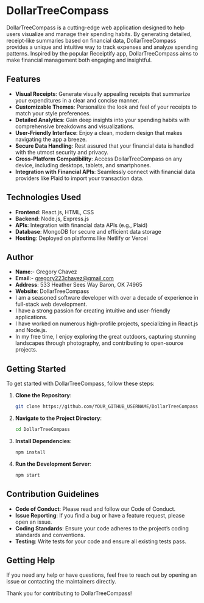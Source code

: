 # DollarTreeCompass

DollarTreeCompass is a cutting-edge web application designed to help users visualize and manage their spending habits. By generating detailed, receipt-like summaries based on financial data, DollarTreeCompass provides a unique and intuitive way to track expenses and analyze spending patterns. Inspired by the popular Receiptify app, DollarTreeCompass aims to make financial management both engaging and insightful.

## Features

- **Visual Receipts**: Generate visually appealing receipts that summarize your expenditures in a clear and concise manner.
- **Customizable Themes**: Personalize the look and feel of your receipts to match your style preferences.
- **Detailed Analytics**: Gain deep insights into your spending habits with comprehensive breakdowns and visualizations.
- **User-Friendly Interface**: Enjoy a clean, modern design that makes navigating the app a breeze.
- **Secure Data Handling**: Rest assured that your financial data is handled with the utmost security and privacy.
- **Cross-Platform Compatibility**: Access DollarTreeCompass on any device, including desktops, tablets, and smartphones.
- **Integration with Financial APIs**: Seamlessly connect with financial data providers like Plaid to import your transaction data.

## Technologies Used

- **Frontend**: React.js, HTML, CSS
- **Backend**: Node.js, Express.js
- **APIs**: Integration with financial data APIs (e.g., Plaid)
- **Database**: MongoDB for secure and efficient data storage
- **Hosting**: Deployed on platforms like Netlify or Vercel

## Author

- **Name**:- Gregory Chavez
- **Email**:- gregory223chavez@gmail.com
- **Address**: 533 Heather Sees Way Baron, OK 74965
- **Website**: DollarTreeCompass
- I am a seasoned software developer with over a decade of experience in full-stack web development.
- I have a strong passion for creating intuitive and user-friendly applications.
- I have worked on numerous high-profile projects, specializing in React.js and Node.js.
- In my free time, I enjoy exploring the great outdoors, capturing stunning landscapes through photography, and contributing to open-source projects.

## Getting Started

To get started with DollarTreeCompass, follow these steps:

1. **Clone the Repository**:
   ```bash
   git clone https://github.com/YOUR_GITHUB_USERNAME/DollarTreeCompass.git
2. **Navigate to the Project Directory**:
   ```bash
   cd DollarTreeCompass
3. **Install Dependencies**:
   ```bash
   npm install
4. **Run the Development Server**:
   ```bash
   npm start

## Contribution Guidelines
- **Code of Conduct**: Please read and follow our Code of Conduct.
- **Issue Reporting**: If you find a bug or have a feature request, please open an issue.
- **Coding Standards**: Ensure your code adheres to the project’s coding standards and conventions.
- **Testing**: Write tests for your code and ensure all existing tests pass.

## Getting Help
If you need any help or have questions, feel free to reach out by opening an issue or contacting the maintainers directly.

Thank you for contributing to DollarTreeCompass!
